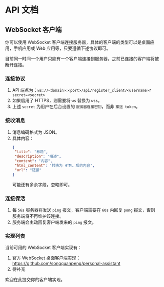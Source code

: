 # API 文档

## WebSocket 客户端
你可以使用 WebSocket 客户端连接服务器，具体的客户端的类型可以是桌面应用，手机应用或 Web 应用等，只要遵循下述协议即可。

目前同一时间一个用户只能有一个客户端连接到服务器，之前已连接的客户端将被断开连接。

### 连接协议
1. API 端点为：`ws://<domain>:<port>/api/register_client/<username>?secret=<secret>`
2. 如果启用了 HTTPS，则需要将 `ws` 替换为 `wss`。
3. 上述 `secret` 为用户在后台设置的 `服务器连接密钥`，而非 `推送 token`。

### 接收消息
1. 消息编码格式为 JSON。
2. 具体内容：
   ```json
   {
    "title": "标题",
    "description": "描述",
    "content": "内容",
    "html_content": "转换为 HTML 后的内容",
    "url": "链接"
   }
   ```
   可能还有多余字段，忽略即可。    

### 连接保活
1. 每 `56s` 服务器将发送 `ping` 报文，客户端需要在 `60s` 内回复 `pong` 报文，否则服务端将不再维护该连接。
2. 服务端会主动回复客户端发来的 `ping` 报文。

### 实现列表
当前可用的 WebSocket 客户端实现有：
1. 官方 WebSocket 桌面客户端实现：https://github.com/songquanpeng/personal-assistant
2. 待补充

欢迎在此提交你的客户端实现。